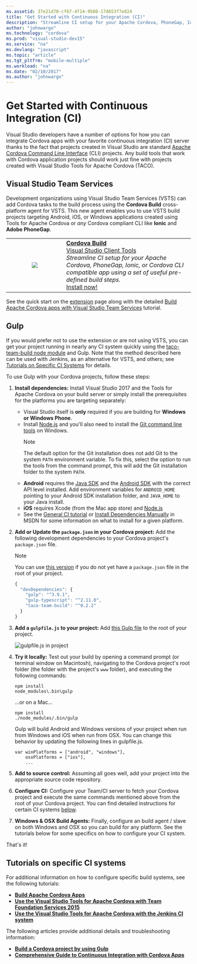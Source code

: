 ```yaml
---
ms.assetid: 37e21d70-cf67-4f14-9508-17d653f7e824
title: "Get Started with Continuous Integration (CI)"
description: "Streamline CI setup for your Apache Cordova, PhoneGap, Ionic, or Cordova CLI compatible app using a set of useful pre-defined build steps."
author: "johnwargo"
ms.technology: "cordova"
ms.prod: "visual-studio-dev15"
ms.service: "na"
ms.devlang: "javascript"
ms.topic: "article"
ms.tgt_pltfrm: "mobile-multiple"
ms.workload: "na"
ms.date: "02/10/2017"
ms.author: "johnwargo"
---
```



# Get Started with Continuous Integration (CI)

Visual Studio developers have a number of options for how you can integrate Cordova apps with your favorite continuous integration (CI) server thanks to the fact that projects created in Visual Studio are standard [Apache Cordova Command Line Interface](http://go.microsoft.com/fwlink/?LinkID=533773) (CLI) projects. Any build tools that work with Cordova application projects should work just fine with projects created with Visual Studio Tools for Apache Cordova (TACO).

## Visual Studio Team Services

Development organizations using Visual Studio Team Services (VSTS) can add Cordova tasks to the build process using the **Cordova Build** cross-platform agent for VSTS. This new agent enables you to use VSTS build projects targeting Android, iOS, or Windows applications created using Tools for Apache Cordova or *any* Cordova compliant CLI like **Ionic** and **Adobe PhoneGap**.

<table style="width: 100%; border-style: none;"><tr>
<td style="width: 140px; text-align: center;"><img src="https://raw.githubusercontent.com/Microsoft/vsts-cordova-tasks/master/docs/media/misc/cordova_logo_white_purple.png" /></td>
<td><strong><a href="http://go.microsoft.com/fwlink/?LinkID=691188">Cordova Build</a></strong><br />
<a href="https://marketplace.visualstudio.com/search?term=publisher%3A%22Visual%20Studio%20Client%20Tools%22&target=VSTS">Visual Studio Client Tools</a><br />
<i>Streamline CI setup for your Apache Cordova, PhoneGap, Ionic, or Cordova CLI compatible app using a set of useful pre-defined build steps.</i><br />
<a href="http://go.microsoft.com/fwlink/?LinkID=691188">Install now!</a>
</td>
</tr></table>

See the quick start on the [extension](http://go.microsoft.com/fwlink/?LinkID=691188) page along with the detailed [Build Apache Cordova apps with Visual Studio Team Services](http://go.microsoft.com/fwlink/?LinkID=691186) tutorial.

## Gulp

If you would prefer not to use the extension or are not using VSTS, you can get your project running in nearly any CI system quickly using the [taco-team-build node module](http://go.microsoft.com/fwlink/?LinkID=533736) and Gulp. Note that the method described here can be used with Jenkins, as an alternative for VSTS, and others; see [Tutorials on Specific CI Systems](#ci) for details.

To use Gulp with your Cordova projects, follow these steps:

1.	**Install dependencies:** Install Visual Studio 2017 and the Tools for Apache Cordova on your build server or simply install the prerequisites for the platforms you are targeting separately:

    +	Visual Studio itself is **only** required if you are building for **Windows or Windows Phone**.
    +	Install [Node.js](http://nodejs.org) and you'll also need to install the [Git command line tools](https://git-scm.com/) on Windows.
	    > [!NOTE]
	    > The default option for the Git installation does not add Git to the system `PATH` environment variable. To fix this, select the option to run the tools from the command prompt, this will add the Git installation folder to the system `PATH`.
    +	**Android** requires the [Java SDK](http://www.oracle.com/technetwork/java/javase/downloads/index.html) and the [Android SDK](http://go.microsoft.com/fwlink/?LinkID=533747) with the correct API level installed. Add environment variables for `ANDROID_HOME` pointing to your Android SDK installation folder, and `JAVA_HOME` to your Java install.
    +	**iOS** requires Xcode (from the Mac app store) and [Node.js](http://nodejs.org)
    +	See the [General CI tutorial](ci-guide.md) or [Install Dependencies Manually](https://msdn.microsoft.com/en-us/library/dn771551.aspx) in MSDN for some information on what to install for a given platform.

2.	**Add or Update the `package.json` in your Cordova project:** Add the following development dependencies to your Cordova project's `package.json` file.

	> [!NOTE]
	> You can use [this version](http://go.microsoft.com/fwlink/?LinkID=691923) if you do not yet have a `package.json` file in the root of your project.

	```JavaScript
    {
      "devDependencies": {
        "gulp": "^3.9.1",
        "gulp-typescript": "^2.11.0",
        "taco-team-build": "^0.2.2"
      }
    }
    ```

3.	**Add a `gulpfile.js` to your project:** Add [this Gulp file](http://go.microsoft.com/fwlink/?LinkID=691922) to the root of your project.

	![gulpfile.js in project](media/get-started-with-ci/quick-1.png)

4.	**Try it locally:** Test out your build by opening a command prompt (or terminal window on Macintosh), navigating to the Cordova project's root folder (the folder with the project's `www` folder), and executing the following commands:

    ```
    npm install
    node_modules\.bin\gulp
    ```

    ...or on a Mac...

    ```
    npm install
    ./node_modules/.bin/gulp
    ```

    Gulp will build Android and Windows versions of your project when run from Windows and iOS when run from OSX. You can change this behavior by updating the following lines in gulpfile.js.

    ```
    var winPlatforms = ["android", "windows"],
        osxPlatforms = ["ios"],
        ...
    ```

5.	**Add to source control:** Assuming all goes well, add your project into the appropriate source code repository.

6.	**Configure CI:** Configure your Team/CI server to fetch your Cordova project and execute the same commands mentioned above from the root of your Cordova project. You can find detailed instructions for certain CI systems [below](#ci).

7.	**Windows & OSX Build Agents:** Finally, configure an build agent / slave on both Windows and OSX so you can build for any platform. See the tutorials below for some specifics on how to configure your CI system.

That's it!

## <a name="ci"></a> Tutorials on specific CI systems

For additional information on how to configure specific build systems, see the following tutorials:

+	**[Build Apache Cordova Apps](http://go.microsoft.com/fwlink/?LinkID=691186)**
+	**[Use the Visual Studio Tools for Apache Cordova with Team Foundation Services 2015](tfs2015.md)**
+	**[Use the Visual Studio Tools for Apache Cordova with the Jenkins CI system](jenkins.md)**

The following articles provide additional details and troubleshooting information:

+	**[Build a Cordova project by using Gulp](using-gulp-build-tasks.md)**
+	**[Comprehensive Guide to Continuous Integration with Cordova Apps](ci-guide.md)**
